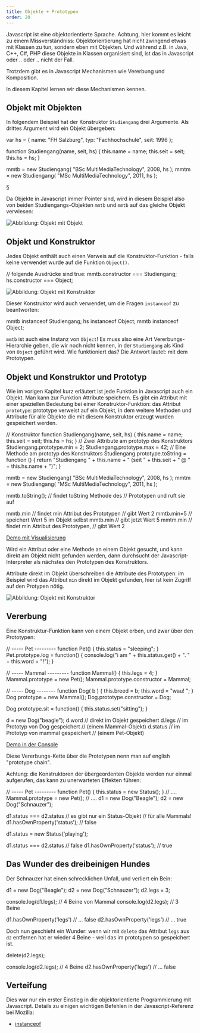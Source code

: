 ```yaml
---
title: Objekte + Prototypen
order: 20
---
```


Javascript ist eine objektorientierte Sprache. Achtung, hier kommt es leicht zu einem Missverständniss: 
Objektorientierung hat nicht zwingend etwas mit Klassen zu tun, sondern eben mit Objekten.  Und während
z.B. in Java, C++, C#, PHP diese Objekte in Klassen organisiert sind, ist das in Javascript oder .. oder .. nicht der Fall.

Trotzdem gibt es in Javascript Mechanismen wie Vererbung und Komposition.

In diesem Kapitel lernen wir diese Mechanismen kennen.

## Objekt mit Objekten

In folgendem Beispiel hat der Konstruktor `Studiengang` drei Argumente. Als
drittes Argument wird ein Objekt übergeben:

<javascript caption="Objekt mit Objekt">
var hs = {
  name: "FH Salzburg",
  typ: "Fachhochschule",
  seit: 1996
};

function Studiengang(name, seit, hs) {
  this.name = name;
  this.seit = seit;
  this.hs = hs;
}

mmtb = new Studiengang( "BSc MultiMediaTechnology", 2008, hs );
mmtm = new Studiengang( "MSc MultiMediaTechnology", 2011, hs );
</javascript>

§

Da Objekte in Javascript immer Pointer sind, wird in diesem Beispiel also von
beiden Studiengangs-Objekten `mmtb` und `mmtb` auf das gleiche Objekt 
verwiesen:

![Abbildung: Objekt mit Objekt](/images/objekt-mit-objekt.png)

## Objekt und Konstruktor

Jedes Objekt enthält auch einen Verweis auf die Konstruktor-Funktion - falls
keine verwendet wurde auf die Funktion `Object()`.

<javascript caption="Fortsetzung: Konstruktor-Funktionen">
// folgende Ausdrücke sind true:
mmtb.constructor === Studiengang;
hs.constructor === Object;
</javascript>

![Abbildung: Objekt mit Konstruktor](/images/objekt-mit-objekt-und-constructor.png)

Dieser Konstruktor wird auch verwendet, um die Fragen `instanceof` zu beantworten:

<javascript caption="Fortsetzung: Operator instanceof">
mmtb instanceof Studiengang;
hs instanceof Object;
mmtb instanceof Object;
</javascript>

`mmtb` ist auch eine Instanz von `Object`! Es muss also eine Art Vererbungs-Hierarchie
geben, die wir noch nicht kennen, in der `Studiengang` als Kind von `Object` geführt wird.
Wie funktioniert das?  Die Antwort lautet:  mit dem Prototypen.


## Objekt und Konstruktor und Prototyp

Wie im vorigen Kapitel kurz erläutert ist jede Funktion in Javascript auch ein Objekt.
Man kann zur Funktion Attribute speichern.  Es gibt ein Attribut mit einer speziellen Bedeutung
bei einer Konstruktor-Funktion: das Attribut `prototype`: prototype verweist auf ein Objekt,
in dem weitere Methoden und Attribute für alle Objekte die mit diesem Konstruktor erzeugt wurden
gespeichert werden.

<javascript caption="Methoden und Attribute definieren mit dem Prototyp">
// Konstruktor
function Studiengang(name, seit, hs) {
  this.name = name;
  this.seit = seit;
  this.hs = hs;
}
// Zwei Attribute am prototyp des Konstruktors
Studiengang.prototype.min = 2;
Studiengang.prototype.max = 42;
// Eine Methode am prototyp des Konstruktors
Studiengang.prototype.toString = function () {
  return "Studiengang " + this.name + 
    " (seit " + this.seit + 
    " @ " + this.hs.name + ")";
}

mmtb = new Studiengang( "BSc MultiMediaTechnology", 2008, hs );
mmtm = new Studiengang( "MSc MultiMediaTechnology", 2011, hs );

mmtb.toString();  // findet toString Methode des 
            // Prototypen und ruft sie auf

mmtb.min    // findet min Attribut des Prototypen
            // gibt Wert 2 
mmtb.min=5  // speichert Wert 5 im Objekt selbst
mmtb.min    // gibt jetzt Wert 5
mmtm.min    // findet min Attribut des Prototypen, 
            // gibt Wert 2 
</javascript>

[Demo mit Visualisierung](/images/js-vererbung-vis.html)

Wird ein Attribut oder eine Methode an einem Objekt gesucht, und
kann direkt am Objekt nicht gefunden werden, dann durchsucht
der Javascript-Interpreter als nächstes den Prototypen des Konstruktors.

Attribute direkt im Objekt überschreiben die Attribute des Prototypen: im Beispiel
wird das Attribut `min` direkt im Objekt gefunden, hier ist kein Zugriff auf den Protypen nötig.


![Abbildung: Objekt mit Konstruktor](/images/objekt-mit-prototyp.png)

## Vererbung

Eine Konstruktur-Funktion kann von einem Objekt erben, und zwar über den Prototypen:

<javascript caption="Vererbung von Attributen">
  // ----- Pet ---------
  function Pet() {
    this.status = "sleeping";
  }
  Pet.prototype.log = function() {
    console.log("i am " + this.status.get() + 
      ". " + this.word + "!");
  }

  // ----- Mammal ---------
  function Mammal() {
    this.legs = 4;
  }
  Mammal.prototype = new Pet();
  Mammal.prototype.constructor = Mammal;

  // ----- Dog --------
  function Dog( b ) {
    this.breed = b;
    this.word = "wau! ";
  }
  Dog.prototype = new Mammal();
  Dog.prototype.constructor = Dog;

  Dog.prototype.sit = function() {
    this.status.set("sitting");
  }

  d = new Dog("beagle");
  d.word    // direkt im Objekt gespeichert
  d.legs    // im Prototyp von Dog gespeichert 
            // (einem Mammal-Objekt)
  d.status  // im Prototyp von mammal gespeichert 
            // (einem Pet-Objekt)
</javascript>

[Demo in der Console](/images/js-vererbung.html)

Diese Vererbungs-Kette über die Prototypen nenn man auf english "prototype chain". 

Achtung: die Konstruktoren der übergeordenten Objekte werden nur einmal aufgerufen,
das kann zu unerwarteten Effekten führen:

<javascript caption="Vererbung von Attributen">
  // ----- Pet ---------
  function Pet() {
    this.status = new Status();
  }
  // ....
  Mammal.prototype = new Pet();
  // ....
  d1 = new Dog("Beagle");
  d2 = new Dog("Schnauzer");
  
  d1.status === d2.status // es gibt nur ein Status-Objekt 
                          // für alle Mammals!
  d1.hasOwnProperty('status'); // false

  d1.status = new Status('playing');

  d1.status === d2.status      // false
  d1.hasOwnProperty('status'); // true
</javascript>


## Das Wunder des dreibeinigen Hundes

Der Schnauzer hat einen schrecklichen Unfall, und verliert ein Bein:

<javascript caption="Vererbung von Attributen">
d1 = new Dog("Beagle");
d2 = new Dog("Schnauzer");
d2.legs = 3;

console.log(d1.legs); // 4 Beine von Mammal
console.log(d2.legs); // 3 Beine 

d1.hasOwnProperty('legs') // ... false
d2.hasOwnProperty('legs') // ... true
</javascript>

Doch nun geschieht ein Wunder: wenn wir mit `delete` das
Attribut `legs` aus `d2` entfernen hat er wieder 4 Beine - weil
das im prototypen so gespeichert ist.

<javascript caption="Vererbung von Attributen">
delete(d2.legs);

console.log(d2.legs);     // 4 Beine 
d2.hasOwnProperty('legs') // ... false
</javascript>



## Verteifung

Dies war nur ein erster Einstieg in die objektorientierte Programmierung mit Javascript.
Details zu einigen wichtigen Befehlen in der Javascript-Referenz bei Mozilla:

* [instanceof](https://developer.mozilla.org/en/JavaScript/Reference/Operators/instanceof)
